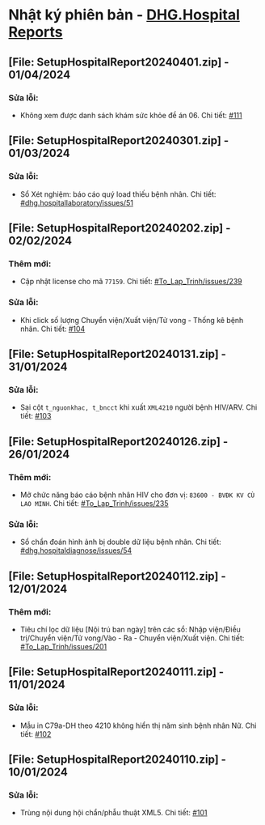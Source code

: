 # Nhật ký phiên bản - [DHG.Hospital Reports](https://gofile.me/78TQg/9ZlS3PeMl)

## [File: SetupHospitalReport20240401.zip] - 01/04/2024
### Sửa lỗi:
- Không xem được danh sách khám sức khỏe đề án 06. Chi tiết: [#111](https://github.com/dh-hos/dhg.hospitalreports/issues/111)

## [File: SetupHospitalReport20240301.zip] - 01/03/2024
### Sửa lỗi:
- Sổ Xét nghiệm: báo cáo quý load thiếu bệnh nhân. Chi tiết: [#dhg.hospitallaboratory/issues/51](https://github.com/dh-hos/dhg.hospitallaboratory/issues/51)

## [File: SetupHospitalReport20240202.zip] - 02/02/2024
### Thêm mới:
- Cập nhật license cho mã `77159`. Chi tiết: [#To_Lap_Trinh/issues/239](https://github.com/dh-hos/To_Lap_Trinh/issues/239)
### Sửa lỗi:
- Khi click số lượng Chuyển viện/Xuất viện/Tử vong - Thống kê bệnh nhân. Chi tiết: [#104](https://github.com/dh-hos/dhg.hospitalreports/issues/104)

## [File: SetupHospitalReport20240131.zip] - 31/01/2024
### Sửa lỗi:
- Sai cột `t_nguonkhac, t_bncct` khi xuất `XML4210` người bệnh HIV/ARV. Chi tiết: [#103](https://github.com/dh-hos/dhg.hospitalreports/issues/103)

## [File: SetupHospitalReport20240126.zip] - 26/01/2024
### Thêm mới:
- Mở chức năng báo cáo bệnh nhân HIV cho đơn vị: `83600 - BVĐK KV CÙ LAO MINH`. Chi tiết: [#To_Lap_Trinh/issues/235](https://github.com/dh-hos/To_Lap_Trinh/issues/235)
### Sửa lỗi:
- Sổ chẩn đoán hình ảnh bị double dữ liệu bệnh nhân. Chi tiết: [#dhg.hospitaldiagnose/issues/54](https://github.com/dh-hos/dhg.hospitaldiagnose/issues/54)

## [File: SetupHospitalReport20240112.zip] - 12/01/2024
### Thêm mới:
- Tiêu chí lọc dữ liệu [Nội trú ban ngày] trên các sổ: Nhập viện/Điều trị/Chuyển viện/Tử vong/Vào - Ra - Chuyển viện/Xuất viện. Chi tiết: [#To_Lap_Trinh/issues/201](https://github.com/dh-hos/To_Lap_Trinh/issues/201)

## [File: SetupHospitalReport20240111.zip] - 11/01/2024
### Sửa lỗi:
- Mẫu in C79a-DH theo 4210 không hiển thị năm sinh bệnh nhân Nữ. Chi tiết: [#102](https://github.com/dh-hos/dhg.hospitalreports/issues/102)

## [File: SetupHospitalReport20240110.zip] - 10/01/2024
### Sửa lỗi:
- Trùng nội dung hội chẩn/phẫu thuật XML5. Chi tiết: [#101](https://github.com/dh-hos/dhg.hospitalreports/issues/101)
